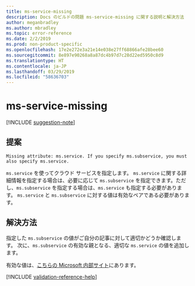 ```yaml
---
title: ms-service-missing
description: Docs のビルドの問題 ms-service-missing に関する説明と解決方法
author: meganbradley
ms.author: mbradley
ms.topic: error-reference
ms.date: 2/2/2019
ms.prod: non-product-specific
ms.openlocfilehash: 17e2e272e3a21e14e038e27ff68866afe28bee60
ms.sourcegitcommit: 8e897e90268a8a87dc4b97d7c28d22ed5950c8d9
ms.translationtype: HT
ms.contentlocale: ja-JP
ms.lasthandoff: 03/29/2019
ms.locfileid: "58636703"
---
```

# <a name="ms-service-missing"></a>ms-service-missing

[!INCLUDE [suggestion-note](includes/suggestion-note.md)]

## <a name="suggestion"></a>提案

`Missing attribute: ms.service. If you specify ms.subservice, you must also specify ms.service.`

`ms.service` を使ってクラウド サービスを指定します。 `ms.service` に関する詳細情報を指定する場合は、必要に応じて `ms.subservice` を指定できます。ただし、`ms.subservice` を指定する場合は、`ms.service` も指定する必要があります。 `ms.service` と `ms.subservice` に対する値は有効なペアである必要があります。

## <a name="resolution"></a>解決方法

指定した `ms.subservice` の値がご自分の記事に対して適切かどうか確認します。 次に、`ms.subservice` の有効な親となる、適切な `ms.service` の値を追加します。

有効な値は、[こちらの Microsoft 内部サイト](https://docsmetadatatool.azurewebsites.net/allowlists)にあります。

<!--make sure to add this file to your includes folder and verify the path-->
[!INCLUDE [validation-reference-help](includes/validation-reference-help.md)]
